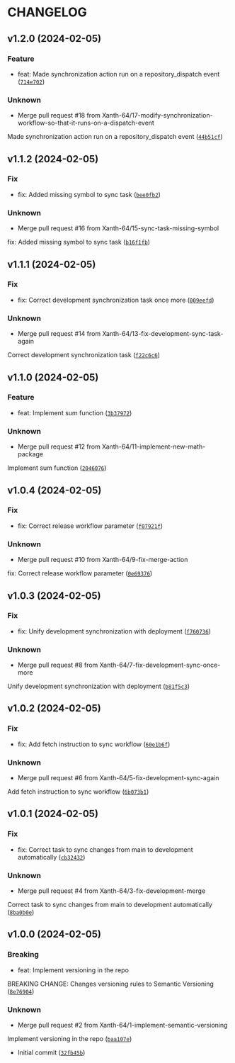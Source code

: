 # CHANGELOG



## v1.2.0 (2024-02-05)

### Feature

* feat: Made synchronization action run on a repository_dispatch event ([`714e702`](https://github.com/Xanth-64/definitive-semantic-ver/commit/714e7020d4f14b33acc86a17a99d048e1f0470a9))

### Unknown

* Merge pull request #18 from Xanth-64/17-modify-synchronization-workflow-so-that-it-runs-on-a-dispatch-event

Made synchronization action run on a repository_dispatch event ([`44b51cf`](https://github.com/Xanth-64/definitive-semantic-ver/commit/44b51cf374605b2d329dbfa9cd349c1dc8a9c014))


## v1.1.2 (2024-02-05)

### Fix

* fix: Added missing symbol to sync task ([`bee0fb2`](https://github.com/Xanth-64/definitive-semantic-ver/commit/bee0fb23f0c7a10ab730f445d4ff72a48217b498))

### Unknown

* Merge pull request #16 from Xanth-64/15-sync-task-missing-symbol

fix: Added missing symbol to sync task ([`b16f1fb`](https://github.com/Xanth-64/definitive-semantic-ver/commit/b16f1fbe4740fa56a17fed62ce897c149d925f39))


## v1.1.1 (2024-02-05)

### Fix

* fix: Correct development synchronization task once more ([`009eefd`](https://github.com/Xanth-64/definitive-semantic-ver/commit/009eefd13207c73f78115849bebf872c93e28306))

### Unknown

* Merge pull request #14 from Xanth-64/13-fix-development-sync-task-again

Correct development synchronization task ([`f22c6c6`](https://github.com/Xanth-64/definitive-semantic-ver/commit/f22c6c694030c524096418f41f41431efa00d2dc))


## v1.1.0 (2024-02-05)

### Feature

* feat: Implement sum function ([`3b37972`](https://github.com/Xanth-64/definitive-semantic-ver/commit/3b3797271d668048d49c927bb59d158e658e4d9d))

### Unknown

* Merge pull request #12 from Xanth-64/11-implement-new-math-package

Implement sum function ([`2046076`](https://github.com/Xanth-64/definitive-semantic-ver/commit/204607691b6939868b6175fb58c96ae90d28a957))


## v1.0.4 (2024-02-05)

### Fix

* fix: Correct release workflow parameter ([`f07921f`](https://github.com/Xanth-64/definitive-semantic-ver/commit/f07921fb4532908ef0aaa2444e20821c8593cbe0))

### Unknown

* Merge pull request #10 from Xanth-64/9-fix-merge-action

fix: Correct release workflow parameter ([`0e69376`](https://github.com/Xanth-64/definitive-semantic-ver/commit/0e6937668c63e5550e93b102ebaf732146c3acc1))


## v1.0.3 (2024-02-05)

### Fix

* fix: Unify development synchronization with deployment ([`f760736`](https://github.com/Xanth-64/definitive-semantic-ver/commit/f760736340dca36b309820accd2a0de98fd98fa0))

### Unknown

* Merge pull request #8 from Xanth-64/7-fix-development-sync-once-more

Unify development synchronization with deployment ([`b81f5c3`](https://github.com/Xanth-64/definitive-semantic-ver/commit/b81f5c3a6d36a86ac2f84a100f75d44b9c08a126))


## v1.0.2 (2024-02-05)

### Fix

* fix: Add fetch instruction to sync workflow ([`60e1b6f`](https://github.com/Xanth-64/definitive-semantic-ver/commit/60e1b6f76fe0d74368420792fe8e770098a14f91))

### Unknown

* Merge pull request #6 from Xanth-64/5-fix-development-sync-again

Add fetch instruction to sync workflow ([`6b073b1`](https://github.com/Xanth-64/definitive-semantic-ver/commit/6b073b19abbc057c4b6a9082c7b4ba17e720da14))


## v1.0.1 (2024-02-05)

### Fix

* fix: Correct task to sync changes from main to development automatically ([`cb32432`](https://github.com/Xanth-64/definitive-semantic-ver/commit/cb324325ae911c95c3f7e4ff1c4da4f1c7fc3e02))

### Unknown

* Merge pull request #4 from Xanth-64/3-fix-development-merge

Correct task to sync changes from main to development automatically ([`8ba0b0e`](https://github.com/Xanth-64/definitive-semantic-ver/commit/8ba0b0ebee4b9ddab19bc518ff9ccfe1ef11fd4f))


## v1.0.0 (2024-02-05)

### Breaking

* feat: Implement versioning in the repo

BREAKING CHANGE: Changes versioning rules to Semantic Versioning ([`8e76904`](https://github.com/Xanth-64/definitive-semantic-ver/commit/8e7690479aceb1a3efe5ca741526012202833fd9))

### Unknown

* Merge pull request #2 from Xanth-64/1-implement-semantic-versioning

Implement versioning in the repo ([`baa107e`](https://github.com/Xanth-64/definitive-semantic-ver/commit/baa107e50da1c760115b75b794ae25a38d07dc56))

* Initial commit ([`32fb45b`](https://github.com/Xanth-64/definitive-semantic-ver/commit/32fb45bd191f08a850e1af2eebaa11eba99a52ae))
